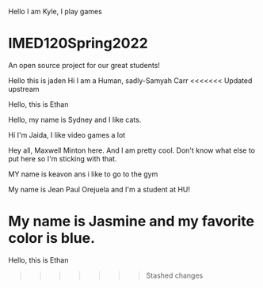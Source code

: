 Hello I am Kyle, I play games
# IMED120Spring2022
An open source project for our great students!


Hello this is jaden
Hi I am a Human, sadly-Samyah Carr
<<<<<<< Updated upstream

Hello, this is Ethan

Hello, my name is Sydney and I like cats.

Hi I'm Jaida, I like video games a lot

Hey all, Maxwell Minton here. And I am pretty cool. Don't know what else to put here so I'm sticking with that.

MY name is keavon ans i like to go to the gym

My name is Jean Paul Orejuela and I'm a student at HU!

My name is Jasmine and my favorite color is blue.
=======
Hello, this is Ethan
>>>>>>> Stashed changes
